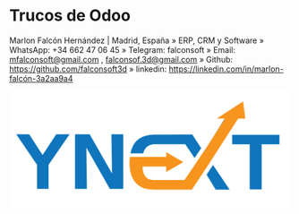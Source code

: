 # Trucos de Odoo

Marlon Falcón Hernández | Madrid, España
» ERP, CRM y Software
» WhatsApp: +34 662 47 06 45
» Telegram: falconsoft
» Email: mfalconsoft@gmail.com , falconsof.3d@gmail.com
» Github: https://github.com/falconsoft3d
» linkedin: https://linkedin.com/in/marlon-falcón-3a2aa9a4



![Alt text](https://github.com/falconsoft3d/instalar-odoo-10/blob/master/img/logo-ynext.png?raw=true "Ynext")
